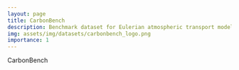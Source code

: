 ```yaml
---
layout: page
title: CarbonBench
description: Benchmark dataset for Eulerian atmospheric transport models
img: assets/img/datasets/carbonbench_logo.png
importance: 1
---
```


CarbonBench
